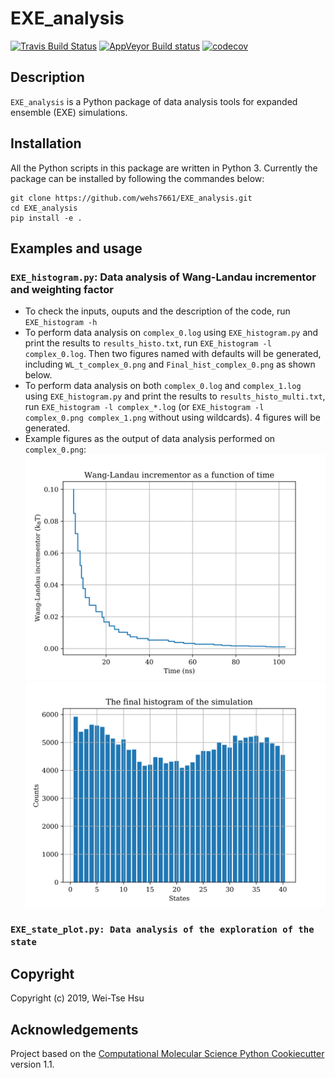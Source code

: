 EXE_analysis
==============================
[//]: # (Badges)
[![Travis Build Status](https://travis-ci.org/REPLACE_WITH_OWNER_ACCOUNT/EXE_analysis.png)](https://travis-ci.org/REPLACE_WITH_OWNER_ACCOUNT/EXE_analysis)
[![AppVeyor Build status](https://ci.appveyor.com/api/projects/status/REPLACE_WITH_APPVEYOR_LINK/branch/master?svg=true)](https://ci.appveyor.com/project/REPLACE_WITH_OWNER_ACCOUNT/EXE_analysis/branch/master)
[![codecov](https://codecov.io/gh/REPLACE_WITH_OWNER_ACCOUNT/EXE_analysis/branch/master/graph/badge.svg)](https://codecov.io/gh/REPLACE_WITH_OWNER_ACCOUNT/EXE_analysis/branch/master)

## Description 
`EXE_analysis` is a Python package of data analysis tools for expanded ensemble (EXE) simulations.

## Installation
All the Python scripts in this package are written in Python 3. Currently the package can be installed by following the commandes below:
```
git clone https://github.com/wehs7661/EXE_analysis.git
cd EXE_analysis
pip install -e .
```

## Examples and usage
### `EXE_histogram.py`: Data analysis of Wang-Landau incrementor and weighting factor
- To check the inputs, ouputs and the description of the code, run `EXE_histogram -h`
- To perform data analysis on `complex_0.log` using `EXE_histogram.py` and print the results to `results_histo.txt`, run `EXE_histogram -l complex_0.log`. Then two figures named with defaults will be generated, including `WL_t_complex_0.png` and `Final_hist_complex_0.png` as shown below.
- To perform data analysis on both `complex_0.log` and `complex_1.log` using `EXE_histogram.py` and print the results to `results_histo_multi.txt`, run `EXE_histogram -l complex_*.log` (or `EXE_histogram -l complex_0.png complex_1.png` without using wildcards). 4 figures will be generated.
- Example figures as the output of data analysis performed on `complex_0.png`:
![alt-text-1](EXE_analysis/examples/WL_t_complex_0.png "title-1") ![alt-text-2](EXE_analysis/examples/Final_hist_complex_0.png "title-2")

### `EXE_state_plot.py: Data analysis of the exploration of the state`

## Copyright

Copyright (c) 2019, Wei-Tse Hsu


## Acknowledgements
 
Project based on the 
[Computational Molecular Science Python Cookiecutter](https://github.com/molssi/cookiecutter-cms) version 1.1.
